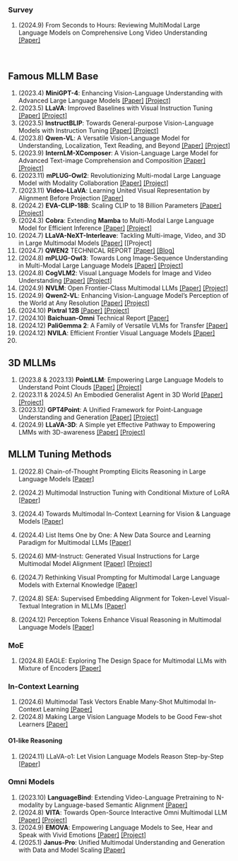 ### Survey

1. (2024.9) From Seconds to Hours: Reviewing MultiModal Large Language Models on Comprehensive Long Video Understanding [[Paper]](https://arxiv.org/pdf/2409.18938)

​	

## Famous MLLM Base



1. (2023.4) **MiniGPT-4**: Enhancing Vision-Language Understanding with Advanced Large Language Models [[Paper]](https://arxiv.org/abs/2304.10592) [[Project]](https://minigpt-4.github.io/)
2. (2023.5) **LLaVA**: Improved Baselines with Visual Instruction Tuning [[Paper]](https://arxiv.org/abs/2310.03744) [[Project]](https://github.com/haotian-liu/LLaVA)
3. (2023.5) **InstructBLIP**: Towards General-purpose Vision-Language Models with Instruction Tuning [[Paper]](https://arxiv.org/abs/2305.06500) [[Project]](https://github.com/salesforce/LAVIS/tree/main/projects/instructblip)
4. (2023.8) **Qwen-VL**: A Versatile Vision-Language Model for Understanding, Localization, Text Reading, and Beyond [[Paper]](https://arxiv.org/abs/2308.12966) [[Project]](https://github.com/QwenLM/Qwen-VL)
5. (2023.9) **InternLM-XComposer**: A Vision-Language Large Model for Advanced Text-image Comprehension and Composition [[Paper]](https://arxiv.org/abs/2309.15112) [[Project]](https://github.com/InternLM/InternLM-XComposer)
6. (2023.11) **mPLUG-Owl2**: Revolutionizing Multi-modal Large Language Model with Modality Collaboration [[Paper]](https://arxiv.org/abs/2311.04257) [[Project]](https://github.com/X-PLUG/mPLUG-Owl/tree/main/mPLUG-Owl2)
7. (2023.11) **Video-LLaVA**: Learning United Visual Representation by Alignment Before Projection [[Paper]](https://arxiv.org/abs/2311.10122) 
8. (2024.2) **EVA-CLIP-18B**: Scaling CLIP to 18 Billion Parameters [[Paper]](https://arxiv.org/abs/2402.04252) [[Project]](https://github.com/baaivision/EVA/tree/master/EVA-CLIP-18B)
9. (2024.3) **Cobra**: Extending **Mamba** to Multi-Modal Large Language Model for Efficient Inference [[Paper]](https://arxiv.org/pdf/2403.14520) [[Project]](https://sites.google.com/view/cobravlm)
10. (2024.7) **LLaVA-NeXT-Interleave**: Tackling Multi-image, Video, and 3D in Large Multimodal Models [[Paper]](https://arxiv.org/abs/2407.07895) [[Project]
11. (2024.7) **QWEN2** TECHNICAL REPORT [[Paper]](https://arxiv.org/pdf/2407.10671) [[Blog]](https://qwenlm.github.io/zh/blog/qwen2/)
12. (2024.8) **mPLUG-Owl3**: Towards Long Image-Sequence Understanding in Multi-Modal Large Language Models [[Paper]](https://arxiv.org/abs/2408.04840) [[Project]](https://github.com/X-PLUG/mPLUG-Owl)
13. (2024.8) **CogVLM2**: Visual Language Models for Image and Video Understanding [[Paper]](https://arxiv.org/pdf/2408.16500) [[Project]](https://github.com/THUDM/CogVLM2)
14. (2024.9) **NVLM**: Open Frontier-Class Multimodal LLMs [[Paper]](https://arxiv.org/pdf/2409.11402) [[Project]](https://nvlm-project.github.io/)
15. (2024.9) **Qwen2-VL**: Enhancing Vision-Language Model’s Perception of the World at Any Resolution [[Paper]](https://arxiv.org/pdf/2409.12191) [[Project]](https://github.com/QwenLM/Qwen2-VL)
16. (2024.10) **Pixtral 12B** [[Paper]](https://arxiv.org/pdf/2410.07073) [[Project]](https://mistral.ai/news/pixtral-12b/)
17. (2024.10) **Baichuan-Omni** Technical Report [[Paper]](https://arxiv.org/pdf/2410.08565)
18. (2024.12) **PaliGemma 2**: A Family of Versatile VLMs for Transfer [[Paper]](https://arxiv.org/pdf/2412.03555)
19. (2024.12) **NVILA**: Efficient Frontier Visual Language Models [[Paper]](https://arxiv.org/pdf/2412.04468)
20. 



## 3D MLLMs

1. (2023.8 & 2023.13) **PointLLM**: Empowering Large Language Models to Understand Point Clouds [[Paper]](https://arxiv.org/abs/2308.16911) [[Project]](https://github.com/OpenRobotLab/PointLLM)
2. (2023.11 & 2024.5) An Embodied Generalist Agent in 3D World [[Paper]](https://arxiv.org/abs/2311.12871) [[Project]](https://embodied-generalist.github.io/)
3. (2023.12) **GPT4Point**: A Unified Framework for Point-Language Understanding and Generation [[Paper]](https://arxiv.org/abs/2312.02980) [[Project]](https://gpt4point.github.io)
4. (2024.9) **LLaVA-3D**: A Simple yet Effective Pathway to Empowering LMMs with 3D-awareness [[Paper]](https://arxiv.org/pdf/2409.18125) [[Project]](https://zcmax.github.io/projects/LLaVA-3D/)



## MLLM Tuning Methods

1. (2022.8) Chain-of-Thought Prompting Elicits Reasoning in Large Language Models [[Paper]](https://arxiv.org/abs/2201.11903)

2. (2024.2) Multimodal Instruction Tuning with Conditional Mixture of LoRA [[Paper]](https://arxiv.org/abs/2402.15896)

3. (2024.4) Towards Multimodal In-Context Learning for Vision & Language Models [[Paper]](https://arxiv.org/abs/2403.12736)

4. (2024.4) List Items One by One: A New Data Source and Learning Paradigm for Multimodal LLMs [[Paper]](https://arxiv.org/abs/2404.16375)

5. (2024.6) MM-Instruct: Generated Visual Instructions for Large Multimodal Model Alignment [[Paper]](https://arxiv.org/abs/2406.19736) [[Project]](https://github.com/jihaonew/MM-Instruct)

6. (2024.7) Rethinking Visual Prompting for Multimodal Large Language Models with External Knowledge [[Paper]](https://arxiv.org/pdf/2407.04681)

7. (2024.8) SEA: Supervised Embedding Alignment for Token-Level Visual-Textual Integration in MLLMs [[Paper]](https://arxiv.org/pdf/2408.11813)

8. (2024.12) Perception Tokens Enhance Visual Reasoning in Multimodal Language Models [[Paper]](https://arxiv.org/pdf/2412.03548)

   

### MoE

1. (2024.8) EAGLE: Exploring The Design Space for Multimodal LLMs with Mixture of Encoders [[Paper]](https://arxiv.org/pdf/2408.15998)



### In-Context Learning

1. (2024.6) Multimodal Task Vectors Enable Many-Shot Multimodal In-Context Learning [[Paper]](https://arxiv.org/abs/2406.15334) 
1. (2024.8) Making Large Vision Language Models to be Good Few-shot Learners [[Paper]](https://arxiv.org/pdf/2408.11297)



#### O1-like Reasoning

1. (2024.11) LLaVA-o1: Let Vision Language Models Reason Step-by-Step [[Paper]](https://arxiv.org/pdf/2411.10440)

### Omni Models

1. (2023.10) **LanguageBind**: Extending Video-Language Pretraining to N-modality by Language-based Semantic Alignment [[Paper]](https://arxiv.org/abs/2310.01852)
1. (2024.8) **VITA**: Towards Open-Source Interactive Omni Multimodal LLM [[Paper]](https://arxiv.org/pdf/2408.05211) [[Project]](https://vita-home.github.io/)
1. (2024.9) **EMOVA**: Empowering Language Models to See, Hear and Speak with Vivid Emotions [[Paper]](https://arxiv.org/pdf/2409.18042) [[Project]](https://emova-ollm.github.io/)
1. (2025.1) **Janus-Pro**: Unified Multimodal Understanding and Generation with Data and Model Scaling [[Paper]](https://arxiv.org/abs/2501.17811)

